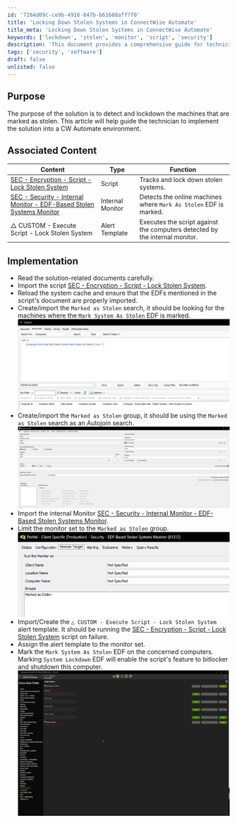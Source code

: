 ```yaml
---
id: '7284d09c-ce9b-4916-847b-b61688aff7f0'
title: 'Locking Down Stolen Systems in ConnectWise Automate'
title_meta: 'Locking Down Stolen Systems in ConnectWise Automate'
keywords: ['lockdown', 'stolen', 'monitor', 'script', 'security']
description: 'This document provides a comprehensive guide for technicians on how to detect and lockdown machines marked as stolen within a ConnectWise Automate environment. It includes implementation steps, associated scripts, and internal monitors to effectively manage stolen systems.'
tags: ['security', 'software']
draft: false
unlisted: false
---
```

## Purpose

The purpose of the solution is to detect and lockdown the machines that are marked as stolen. This article will help guide the technician to implement the solution into a CW Automate environment.

## Associated Content

| Content                                                                                                                                              | Type          | Function                                                           |
|------------------------------------------------------------------------------------------------------------------------------------------------------|---------------|--------------------------------------------------------------------|
| [SEC - Encryption - Script - Lock Stolen System](https://proval.itglue.com/DOC-5078775-7798917)                                                  | Script        | Tracks and lock down stolen systems.                               |
| [SEC - Security - Internal Monitor - EDF-Based Stolen Systems Monitor](https://proval.itglue.com/DOC-5078775-12991040)                          | Internal Monitor | Detects the online machines where `Mark As Stolen` EDF is marked. |
| △ CUSTOM - Execute Script - Lock Stolen System                                                                                                     | Alert Template | Executes the script against the computers detected by the internal monitor. |

## Implementation

- Read the solution-related documents carefully.
- Import the script [SEC - Encryption - Script - Lock Stolen System](https://proval.itglue.com/DOC-5078775-7798917).
- Reload the system cache and ensure that the EDFs mentioned in the script's document are properly imported.
- Create/import the `Marked as Stolen` search, it should be looking for the machines where the `Mark System As Stolen` EDF is marked.  
  ![Marked as Stolen Search](../../static/img/Stolen-Devices/image_1.png)
- Create/import the `Marked as Stolen` group, it should be using the `Marked as Stolen` search as an Autojoin search.  
  ![Marked as Stolen Group](../../static/img/Stolen-Devices/image_2.png)
- Import the internal Monitor [SEC - Security - Internal Monitor - EDF-Based Stolen Systems Monitor](https://proval.itglue.com/DOC-5078775-12991040).
- Limit the monitor set to the `Marked as Stolen` group.  
  ![Limit Monitor Set](../../static/img/Stolen-Devices/image_3.png)
- Import/Create the `△ CUSTOM - Execute Script - Lock Stolen System` alert template. It should be running the [SEC - Encryption - Script - Lock Stolen System](https://proval.itglue.com/DOC-5078775-7798917) script on failure.
- Assign the alert template to the monitor set.
- Mark the `Mark System As Stolen` EDF on the concerned computers. Marking `System Lockdown` EDF will enable the script's feature to bitlocker and shutdown this computer.  
  ![Mark System As Stolen](../../static/img/Stolen-Devices/image_4.png)











